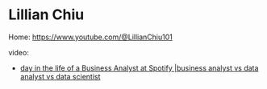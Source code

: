 # Lillian Chiu
Home: https://www.youtube.com/@LillianChiu101

video:
- [day in the life of a Business Analyst at Spotify |business analyst vs data analyst vs data scientist](https://youtu.be/pLon_Mit7sk)
